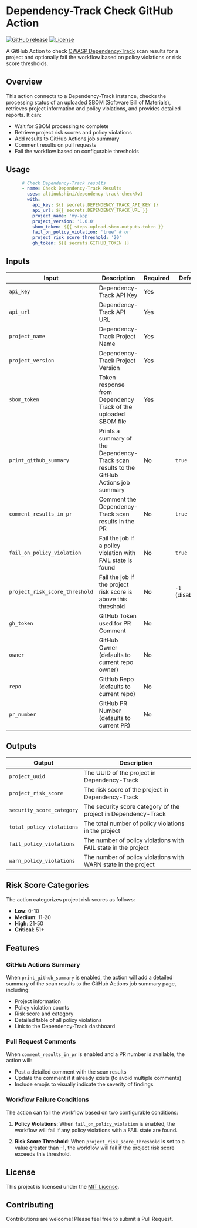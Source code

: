 # Dependency-Track Check GitHub Action

[![GitHub release](https://img.shields.io/github/release/altinukshini/dependency-track-check.svg)](https://github.com/altinukshini/dependency-track-check/releases)
[![License](https://img.shields.io/github/license/altinukshini/dependency-track-check.svg)](LICENSE)

A GitHub Action to check [OWASP Dependency-Track](https://dependencytrack.org/) scan results for a project and optionally fail the workflow based on policy violations or risk score thresholds.

## Overview

This action connects to a Dependency-Track instance, checks the processing status of an uploaded SBOM (Software Bill of Materials), retrieves project information and policy violations, and provides detailed reports. It can:

- Wait for SBOM processing to complete
- Retrieve project risk scores and policy violations
- Add results to GitHub Actions job summary
- Comment results on pull requests
- Fail the workflow based on configurable thresholds

## Usage

```yaml
      # Check Dependency-Track results
      - name: Check Dependency-Track Results
        uses: altinukshini/dependency-track-check@v1
        with:
          api_key: ${{ secrets.DEPENDENCY_TRACK_API_KEY }}
          api_url: ${{ secrets.DEPENDENCY_TRACK_URL }}
          project_name: 'my-app'
          project_version: '1.0.0'
          sbom_token: ${{ steps.upload-sbom.outputs.token }}
          fail_on_policy_violation: 'true' # or
          project_risk_score_threshold: '20'
          gh_token: ${{ secrets.GITHUB_TOKEN }}
```

## Inputs

| Input | Description | Required | Default |
|-------|-------------|----------|---------|
| `api_key` | Dependency-Track API Key | Yes | |
| `api_url` | Dependency-Track API URL | Yes | |
| `project_name` | Dependency-Track Project Name | Yes | |
| `project_version` | Dependency-Track Project Version | Yes | |
| `sbom_token` | Token response from Dependency Track of the uploaded SBOM file | Yes | |
| `print_github_summary` | Prints a summary of the Dependency-Track scan results to the GitHub Actions job summary | No | `true` |
| `comment_results_in_pr` | Comment the Dependency-Track scan results in the PR | No | `true` |
| `fail_on_policy_violation` | Fail the job if a policy violation with FAIL state is found | No | `true` |
| `project_risk_score_threshold` | Fail the job if the project risk score is above this threshold | No | `-1` (disabled) |
| `gh_token` | GitHub Token used for PR Comment | No | |
| `owner` | GitHub Owner (defaults to current repo owner) | No | |
| `repo` | GitHub Repo (defaults to current repo) | No | |
| `pr_number` | GitHub PR Number (defaults to current PR) | No | |

## Outputs

| Output | Description |
|--------|-------------|
| `project_uuid` | The UUID of the project in Dependency-Track |
| `project_risk_score` | The risk score of the project in Dependency-Track |
| `security_score_category` | The security score category of the project in Dependency-Track |
| `total_policy_violations` | The total number of policy violations in the project |
| `fail_policy_violations` | The number of policy violations with FAIL state in the project |
| `warn_policy_violations` | The number of policy violations with WARN state in the project |

## Risk Score Categories

The action categorizes project risk scores as follows:

- **Low**: 0-10
- **Medium**: 11-20
- **High**: 21-50
- **Critical**: 51+

## Features

### GitHub Actions Summary

When `print_github_summary` is enabled, the action will add a detailed summary of the scan results to the GitHub Actions job summary page, including:

- Project information
- Policy violation counts
- Risk score and category
- Detailed table of all policy violations
- Link to the Dependency-Track dashboard

### Pull Request Comments

When `comment_results_in_pr` is enabled and a PR number is available, the action will:

- Post a detailed comment with the scan results
- Update the comment if it already exists (to avoid multiple comments)
- Include emojis to visually indicate the severity of findings

### Workflow Failure Conditions

The action can fail the workflow based on two configurable conditions:

1. **Policy Violations**: When `fail_on_policy_violation` is enabled, the workflow will fail if any policy violations with a FAIL state are found.

2. **Risk Score Threshold**: When `project_risk_score_threshold` is set to a value greater than -1, the workflow will fail if the project risk score exceeds this threshold.

## License

This project is licensed under the [MIT License](LICENSE).

## Contributing

Contributions are welcome! Please feel free to submit a Pull Request.

